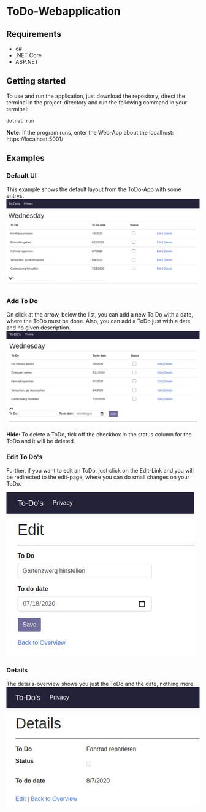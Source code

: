 # ToDo-Webapplication

## Requirements
- c#
- .NET Core
- ASP.NET

## Getting started
To use and run the application, just download the repository, direct the terminal in the project-directory and run the following command in your terminal:

```
dotnet run
```
**Note:** If the program runs, enter the Web-App about the localhost: https://localhost:5001/

## Examples
### Default UI
This example shows the default layout from the ToDo-App with some entrys.
![alt text](/examples/default.png "Default UI")

### Add To Do
On click at the arrow, below the list, you can add a new To Do with a date, where the ToDo must be done. Also, you can add a ToDo just with a date and no given description.
![alt text](/examples/add.png "Add a new To Do")

**Hide:** To delete a ToDo, tick off the checkbox in the status column for the ToDo and it will be deleted.

### Edit To Do's
Further, if you want to edit an ToDo, just click on the Edit-Link and you will be redirected to the edit-page, where you can do small changes on your ToDo.

![alt text](/examples/edit.png "Edit an existing To Do")

### Details
The details-overview shows you just the ToDo and the date, nothing more.
![alt text](/examples/details.png "Show details about a To Do")
